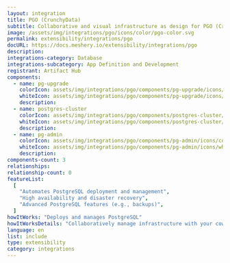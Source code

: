 ```yaml
---
layout: integration
title: PGO (CrunchyData)
subtitle: Collaborative and visual infrastructure as design for PGO (CrunchyData)
image: /assets/img/integrations/pgo/icons/color/pgo-color.svg
permalink: extensibility/integrations/pgo
docURL: https://docs.meshery.io/extensibility/integrations/pgo
description:
integrations-category: Database
integrations-subcategory: App Definition and Development
registrant: Artifact Hub
components:
  - name: pg-upgrade
    colorIcon: assets/img/integrations/pgo/components/pg-upgrade/icons/color/pg-upgrade-color.svg
    whiteIcon: assets/img/integrations/pgo/components/pg-upgrade/icons/white/pg-upgrade-white.svg
    description:
  - name: postgres-cluster
    colorIcon: assets/img/integrations/pgo/components/postgres-cluster/icons/color/postgres-cluster-color.svg
    whiteIcon: assets/img/integrations/pgo/components/postgres-cluster/icons/white/postgres-cluster-white.svg
    description:
  - name: pg-admin
    colorIcon: assets/img/integrations/pgo/components/pg-admin/icons/color/pg-admin-color.svg
    whiteIcon: assets/img/integrations/pgo/components/pg-admin/icons/white/pg-admin-white.svg
    description:
components-count: 3
relationships:
relationship-count: 0
featureList:
  [
    "Automates PostgreSQL deployment and management",
    "High availability and disaster recovery",
    "Advanced PostgreSQL features (e.g., backups)",
  ]
howItWorks: "Deploys and manages PostgreSQL"
howItWorksDetails: "Collaboratively manage infrastructure with your coworkers synchronously sharing the same designs."
language: en
list: include
type: extensibility
category: integrations
---
```


